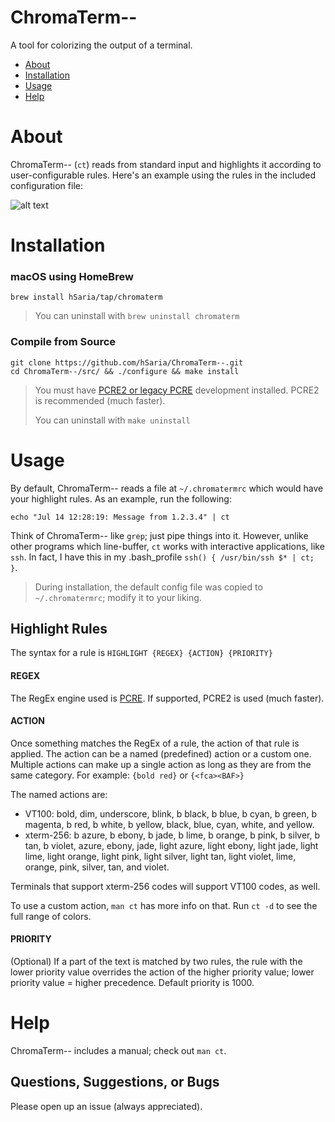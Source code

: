 # ChromaTerm--

A tool for colorizing the output of a terminal.

-   [About](#about)
-   [Installation](#installation)
-   [Usage](#usage)
-   [Help](#help)

# About

ChromaTerm-- (`ct`) reads from standard input and highlights it according to user-configurable rules. Here's an example using the rules in the included configuration file:

![alt text](https://raw.githubusercontent.com/hSaria/ChromaTerm--/master/.github/junos-show-interface.png "Example output")

# Installation

### macOS using HomeBrew

    brew install hSaria/tap/chromaterm

> You can uninstall with `brew uninstall chromaterm`

### Compile from Source

    git clone https://github.com/hSaria/ChromaTerm--.git
    cd ChromaTerm--/src/ && ./configure && make install

> You must have [PCRE2 or legacy PCRE](https://www.pcre.org) development installed. PCRE2 is recommended (much faster).
>
> You can uninstall with `make uninstall`

# Usage

By default, ChromaTerm-- reads a file at `~/.chromatermrc` which would have your highlight rules. As an example, run the following:

    echo "Jul 14 12:28:19: Message from 1.2.3.4" | ct

Think of ChromaTerm-- like `grep`; just pipe things into it. However, unlike other programs which line-buffer, `ct` works with interactive applications, like `ssh`. In fact, I have this in my .bash_profile `ssh() { /usr/bin/ssh $* | ct; }`.

> During installation, the default config file was copied to `~/.chromatermrc`; modify it to your liking.

## Highlight Rules

The syntax for a rule is `HIGHLIGHT {REGEX} {ACTION} {PRIORITY}`

#### REGEX

The RegEx engine used is [PCRE](https://www.pcre.org). If supported, PCRE2 is used (much faster).

#### ACTION

Once something matches the RegEx of a rule, the action of that rule is applied. The action can be a named (predefined) action or a custom one. Multiple actions can make up a single action as long as they are from the same category. For example: `{bold red}` or `{<fca><BAF>}`

The named actions are:

-   VT100: bold, dim, underscore, blink, b black, b blue, b cyan, b green, b magenta, b red, b white, b yellow, black, blue, cyan, white, and yellow.
-   xterm-256: b azure, b ebony, b jade, b lime, b orange, b pink, b  silver, b tan, b violet, azure, ebony, jade, light azure, light ebony, light jade, light lime, light orange, light pink, light silver, light tan, light violet, lime, orange, pink, silver, tan, and violet.

Terminals that support xterm-256 codes will support VT100 codes, as well.

To use a custom action, `man ct` has more info on that. Run `ct -d` to see the full range of colors.

#### PRIORITY

(Optional) If a part of the text is matched by two rules, the rule with the lower priority value overrides the action of the higher priority value; lower priority value = higher precedence. Default priority is 1000.

# Help

ChromaTerm-- includes a manual; check out `man ct`.

## Questions, Suggestions, or Bugs

Please open up an issue (always appreciated).
